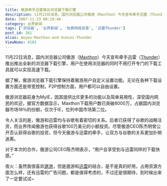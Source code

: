 ```yaml
---
title: 傲游牵手迅雷推出浏览器下载引擎
description: 11月22日消息，国内浏览器公司傲游（Maxthon）今天宣布牵手迅雷（Thunder）推出推出全新的浏览器下载引擎，用户在使用浏览器的同时不用打开专门的下载工具就可以实现高速下载。据了解，傲游浏览器下载引擎保持着傲游用户自定义设置功能。无论在各种下载设置方面还是带宽控制，P2P控制方面，用户都可以自由设置。..................................
date: 2007-11-23 08:19:48
category: 业界新闻
tags: ['浏览器', '业界新闻', '免费网络资源', '迅雷Thunder']
post_id: 261
alias: Aoyou-Maxthon-and-XunLei-Thunder
ViewNums: 4183
---
```


11月22日消息，国内浏览器公司傲游（[Maxthon](/blog/87a)）今天宣布牵手迅雷（[Thunder](/blog/thunderv573389ddr106)）推出推出全新的浏览器下载引擎，用户在使用浏览器的同时不用打开专门的下载工具就可以实现高速下载。

据了解，傲游浏览器下载引擎保持着傲游用户自定义设置功能。无论在各种下载设置方面还是带宽控制，P2P控制方面，用户都可以自由设置。

傲游浏览器前身为MyIE，因其提供比IE更多的功能以及简单易用性，深受国内网民的欢迎，据官方数据显示，Maxthon下载用户数已突破8000万，占据国内浏览器市场18％的份额，仅次于IE，位列中国市场第二位。

令人关注的是，傲游和迅雷均与谷歌有着密切的关系。后者已获得了谷歌的战略注资，而业界传闻傲游也获得谷歌100万美元的小额投资。尽管傲游CEO陈杰明曾公开否认获得谷歌的投资，但今天傲游与迅雷的牵手，让双方与谷歌的关系更加扑朔迷离。

对于本次的合作，傲游公司CEO陈杰明表示，“用户会享受到与迅雷同样的下载快感。”

夜火：虽然我很喜欢[遨游](/blog/87a)，但是遨游和[迅雷](/blog/thunderv573389ddr106)的结合，是不是真的好用，占用资源方面怎么样，还有迅雷的广告问题，都是值得考虑的，不过还是很期待，到时候出来了一定要试试~

